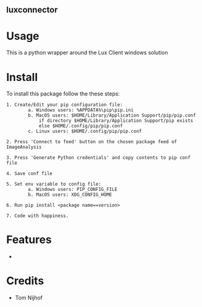 luxconnector
-----

# Usage
This is a python wrapper around the Lux Client windows solution

# Install
To install this package follow the these steps:

    1. Create/Edit your pip configuration file:
            a. Windows users: %APPDATA%\pip\pip.ini
            b. MacOS users: $HOME/Library/Application Support/pip/pip.conf 
                if directory $HOME/Library/Application Support/pip exists 
                else $HOME/.config/pip/pip.conf
            c. Linux users: $HOME/.config/pip/pip.conf
    
    2. Press 'Connect to feed' button on the chosen package feed of ImageAnalysis

    3. Press 'Generate Python credentials' and copy contents to pip conf file

    4. Save conf file

    5. Set env variable to config file:
            a. Windows users: PIP_CONFIG_FILE
            b. MacOS users: XDG_CONFIG_HOME

    6. Run pip install <package name==version>

    7. Code with happiness.

    

# Features

* 

# Credits

- Tom Nijhof
